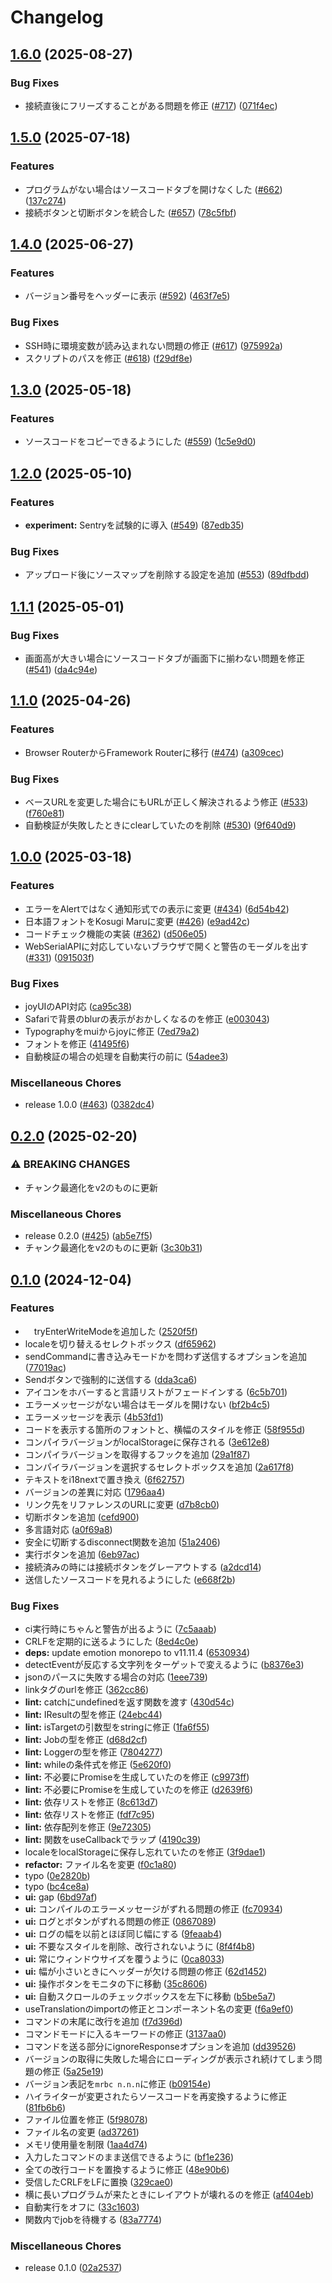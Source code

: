 # Changelog

## [1.6.0](https://github.com/poporonnet/kaniwriter/compare/v1.5.0...v1.6.0) (2025-08-27)


### Bug Fixes

* 接続直後にフリーズすることがある問題を修正 ([#717](https://github.com/poporonnet/kaniwriter/issues/717)) ([071f4ec](https://github.com/poporonnet/kaniwriter/commit/071f4ec48748def28b6946fc8793b4731998d0ae))

## [1.5.0](https://github.com/poporonnet/kaniwriter/compare/v1.4.0...v1.5.0) (2025-07-18)


### Features

* プログラムがない場合はソースコードタブを開けなくした ([#662](https://github.com/poporonnet/kaniwriter/issues/662)) ([137c274](https://github.com/poporonnet/kaniwriter/commit/137c27415d7d9fd8864ab4c077874615b0310d31))
* 接続ボタンと切断ボタンを統合した ([#657](https://github.com/poporonnet/kaniwriter/issues/657)) ([78c5fbf](https://github.com/poporonnet/kaniwriter/commit/78c5fbfed10c9fdcd24c4bc03213f6b6012c7754))

## [1.4.0](https://github.com/poporonnet/kaniwriter/compare/v1.3.0...v1.4.0) (2025-06-27)


### Features

* バージョン番号をヘッダーに表示 ([#592](https://github.com/poporonnet/kaniwriter/issues/592)) ([463f7e5](https://github.com/poporonnet/kaniwriter/commit/463f7e5c08364daa996141707c75959e0f26bbf2))


### Bug Fixes

* SSH時に環境変数が読み込まれない問題の修正 ([#617](https://github.com/poporonnet/kaniwriter/issues/617)) ([975992a](https://github.com/poporonnet/kaniwriter/commit/975992a2a5d1e7306b8d18d9cd8bbf98de9ab692))
* スクリプトのパスを修正 ([#618](https://github.com/poporonnet/kaniwriter/issues/618)) ([f29df8e](https://github.com/poporonnet/kaniwriter/commit/f29df8e3eab791b7cfc8d30fb19f317cf9d97062))

## [1.3.0](https://github.com/poporonnet/kaniwriter/compare/v1.2.0...v1.3.0) (2025-05-18)


### Features

* ソースコードをコピーできるようにした ([#559](https://github.com/poporonnet/kaniwriter/issues/559)) ([1c5e9d0](https://github.com/poporonnet/kaniwriter/commit/1c5e9d04df2b09e5a73d74c8f102e6e77164d916))

## [1.2.0](https://github.com/poporonnet/kaniwriter/compare/v1.1.1...v1.2.0) (2025-05-10)


### Features

* **experiment:** Sentryを試験的に導入 ([#549](https://github.com/poporonnet/kaniwriter/issues/549)) ([87edb35](https://github.com/poporonnet/kaniwriter/commit/87edb351155626ae01bda427cf3da6074a7dab47))


### Bug Fixes

* アップロード後にソースマップを削除する設定を追加 ([#553](https://github.com/poporonnet/kaniwriter/issues/553)) ([89dfbdd](https://github.com/poporonnet/kaniwriter/commit/89dfbddd0f3b008684966910d767fd8ff0635a6d))

## [1.1.1](https://github.com/poporonnet/kaniwriter/compare/v1.1.0...v1.1.1) (2025-05-01)


### Bug Fixes

* 画面高が大きい場合にソースコードタブが画面下に揃わない問題を修正 ([#541](https://github.com/poporonnet/kaniwriter/issues/541)) ([da4c94e](https://github.com/poporonnet/kaniwriter/commit/da4c94e208e7ed5beffce30aa343d4d7eadc4b38))

## [1.1.0](https://github.com/poporonnet/kaniwriter/compare/v1.0.0...v1.1.0) (2025-04-26)


### Features

* Browser RouterからFramework Routerに移行 ([#474](https://github.com/poporonnet/kaniwriter/issues/474)) ([a309cec](https://github.com/poporonnet/kaniwriter/commit/a309ceccb69ecee4fd86869115bd8465876d4092))


### Bug Fixes

* ベースURLを変更した場合にもURLが正しく解決されるよう修正 ([#533](https://github.com/poporonnet/kaniwriter/issues/533)) ([f760e81](https://github.com/poporonnet/kaniwriter/commit/f760e812dfcc32811ebf4dde6100279391c6d077))
* 自動検証が失敗したときにclearしていたのを削除 ([#530](https://github.com/poporonnet/kaniwriter/issues/530)) ([9f640d9](https://github.com/poporonnet/kaniwriter/commit/9f640d9f70a3483fb724a4390013ff96d215f7f8))

## [1.0.0](https://github.com/poporonnet/kaniwriter/compare/v0.2.0...v1.0.0) (2025-03-18)


### Features

* エラーをAlertではなく通知形式での表示に変更 ([#434](https://github.com/poporonnet/kaniwriter/issues/434)) ([6d54b42](https://github.com/poporonnet/kaniwriter/commit/6d54b4202cc1ab3b785692237badf4c0ff98f828))
* 日本語フォントをKosugi Maruに変更 ([#426](https://github.com/poporonnet/kaniwriter/issues/426)) ([e9ad42c](https://github.com/poporonnet/kaniwriter/commit/e9ad42ce6a264a742608d73f37a5fcf7c505f95d))
* コードチェック機能の実装 ([#362](https://github.com/poporonnet/kaniwriter/pull/362)) ([d506e05](https://github.com/poporonnet/kaniwriter/commit/d506e05a1e59d7e2903b836a62156351a51d3fcd))
* WebSerialAPIに対応していないブラウザで開くと警告のモーダルを出す ([#331](https://github.com/poporonnet/kaniwriter/pull/331)) ([091503f](https://github.com/poporonnet/kaniwriter/commit/091503fdc8bdfd6e8fa549601054a8d9cad8a11c))


### Bug Fixes

* joyUIのAPI対応 ([ca95c38](https://github.com/poporonnet/kaniwriter/commit/ca95c383d66678139cfe57745197ad3edc385dfe))
* Safariで背景のblurの表示がおかしくなるのを修正 ([e003043](https://github.com/poporonnet/kaniwriter/commit/e00304316b2493112555566d473e28476e183bae))
* Typographyをmuiからjoyに修正 ([7ed79a2](https://github.com/poporonnet/kaniwriter/commit/7ed79a28324e112d74fc1e7e4c782f8916b8a103))
* フォントを修正 ([41495f6](https://github.com/poporonnet/kaniwriter/commit/41495f6f0aff991303aa1474b30945f35546b974))
* 自動検証の場合の処理を自動実行の前に ([54adee3](https://github.com/poporonnet/kaniwriter/commit/54adee38c2283491aa4857f045575b766cfbc838))


### Miscellaneous Chores

* release 1.0.0 ([#463](https://github.com/poporonnet/kaniwriter/issues/463)) ([0382dc4](https://github.com/poporonnet/kaniwriter/commit/0382dc44c26ca0850c342460259ef8c00376cf33))

## [0.2.0](https://github.com/poporonnet/kaniwriter/compare/v0.1.0...v0.2.0) (2025-02-20)


### ⚠ BREAKING CHANGES

* チャンク最適化をv2のものに更新

### Miscellaneous Chores

* release 0.2.0 ([#425](https://github.com/poporonnet/kaniwriter/issues/425)) ([ab5e7f5](https://github.com/poporonnet/kaniwriter/commit/ab5e7f5a4f8294f1be8f12a1c1a03a17c32c1ed5))
* チャンク最適化をv2のものに更新 ([3c30b31](https://github.com/poporonnet/kaniwriter/commit/3c30b31b0bb34c8254cae133450df5a0ac80e3a2))

## [0.1.0](https://github.com/poporonnet/kaniwriter/compare/v0.1.0...v0.1.0) (2024-12-04)


### Features

* 　tryEnterWriteModeを追加した ([2520f5f](https://github.com/poporonnet/kaniwriter/commit/2520f5fbcfd88b37ccc17eb4e8c47ccbda74ec56))
* localeを切り替えるセレクトボックス ([df65962](https://github.com/poporonnet/kaniwriter/commit/df659625af91207ee942305f4dbc5fdb607d593b))
* sendCommandに書き込みモードかを問わず送信するオプションを追加 ([77019ac](https://github.com/poporonnet/kaniwriter/commit/77019ac86527d5f3845ceabfcef04ffa2f78e7f5))
* Sendボタンで強制的に送信する ([dda3ca6](https://github.com/poporonnet/kaniwriter/commit/dda3ca6c4d504e111c1fb0ecee4a62bf9c155cb3))
* アイコンをホバーすると言語リストがフェードインする ([6c5b701](https://github.com/poporonnet/kaniwriter/commit/6c5b701678ac3c85f59f70dda49ff30b4a5540cd))
* エラーメッセージがない場合はモーダルを開けない ([bf2b4c5](https://github.com/poporonnet/kaniwriter/commit/bf2b4c5020ecbf9cb17bc11834a7af3cd086f5d5))
* エラーメッセージを表示 ([4b53fd1](https://github.com/poporonnet/kaniwriter/commit/4b53fd1a086ea9432c9be9f055ae5db8c2980e21))
* コードを表示する箇所のフォントと、横幅のスタイルを修正 ([58f955d](https://github.com/poporonnet/kaniwriter/commit/58f955dd4f01b6b713ed10f2fa7403ce48c790aa))
* コンパイラバージョンがlocalStorageに保存される ([3e612e8](https://github.com/poporonnet/kaniwriter/commit/3e612e8d3f494259060516d73f6727e243bd7865))
* コンパイラバージョンを取得するフックを追加 ([29a1f87](https://github.com/poporonnet/kaniwriter/commit/29a1f87d38f35418172cf348d2867b4be3f34ff7))
* コンパイラバージョンを選択するセレクトボックスを追加 ([2a617f8](https://github.com/poporonnet/kaniwriter/commit/2a617f8dea42f37321474b62e0d9d42404fe3342))
* テキストをi18nextで置き換え ([6f62757](https://github.com/poporonnet/kaniwriter/commit/6f6275701c97469131d06dcbaa70b49abe44a7bd))
* バージョンの差異に対応 ([1796aa4](https://github.com/poporonnet/kaniwriter/commit/1796aa4367bdb0ae72a82b106eb5b537e2408f0a))
* リンク先をリファレンスのURLに変更 ([d7b8cb0](https://github.com/poporonnet/kaniwriter/commit/d7b8cb04d488e3f8591220f7646bbab56b63ee31))
* 切断ボタンを追加 ([cefd900](https://github.com/poporonnet/kaniwriter/commit/cefd9006ee2a1c72a79a7e7883b1cdf51f636cc8))
* 多言語対応 ([a0f69a8](https://github.com/poporonnet/kaniwriter/commit/a0f69a82ae672c6e88280c7a59140588e84439d5))
* 安全に切断するdisconnect関数を追加 ([51a2406](https://github.com/poporonnet/kaniwriter/commit/51a24065e88871ece266402265d529c6378b8a23))
* 実行ボタンを追加 ([6eb97ac](https://github.com/poporonnet/kaniwriter/commit/6eb97aceaa12bc7dbb4e7023b0461c7c5a833786))
* 接続済みの時には接続ボタンをグレーアウトする ([a2dcd14](https://github.com/poporonnet/kaniwriter/commit/a2dcd14f8be5afeb728f957d1ad923b201236529))
* 送信したソースコードを見れるようにした ([e668f2b](https://github.com/poporonnet/kaniwriter/commit/e668f2b0d1db14534e703e71d19c65fa3bb851f4))


### Bug Fixes

* ci実行時にちゃんと警告が出るように ([7c5aaab](https://github.com/poporonnet/kaniwriter/commit/7c5aaabb81978cd068817ba9a32e865ad6f31564))
* CRLFを定期的に送るようにした ([8ed4c0e](https://github.com/poporonnet/kaniwriter/commit/8ed4c0ea6bf61709fe61e483a1f5956bd650db7b))
* **deps:** update emotion monorepo to v11.11.4 ([6530934](https://github.com/poporonnet/kaniwriter/commit/6530934a95dfba8838565b8e9a94f28acc4fb5a4))
* detectEventが反応する文字列をターゲットで変えるように ([b8376e3](https://github.com/poporonnet/kaniwriter/commit/b8376e37f6d25a326416734f333092dbd93f8cbe))
* jsonのパースに失敗する場合の対応 ([1eee739](https://github.com/poporonnet/kaniwriter/commit/1eee739a0b84019adad81776095a225256448920))
* linkタグのurlを修正 ([362cc86](https://github.com/poporonnet/kaniwriter/commit/362cc86db2cfa3de7a0e234eaff855d73bb6cd34))
* **lint:** catchにundefinedを返す関数を渡す ([430d54c](https://github.com/poporonnet/kaniwriter/commit/430d54cd39003f914b2aa633eabc5edf0e479277))
* **lint:** IResultの型を修正 ([24ebc44](https://github.com/poporonnet/kaniwriter/commit/24ebc4455c7741c60108dde5732befacdcedcd2a))
* **lint:** isTargetの引数型をstringに修正 ([1fa6f55](https://github.com/poporonnet/kaniwriter/commit/1fa6f5536da2a36816ae691b4fbaec27ff4d05fe))
* **lint:** Jobの型を修正 ([d68d2cf](https://github.com/poporonnet/kaniwriter/commit/d68d2cf5da252ea886bc2db4d5f06af3227596cf))
* **lint:** Loggerの型を修正 ([7804277](https://github.com/poporonnet/kaniwriter/commit/780427761f94f6cef481e80029b90ee08f6dc549))
* **lint:** whileの条件式を修正 ([5e620f0](https://github.com/poporonnet/kaniwriter/commit/5e620f00f99d56b705b79892085f83303043f5d2))
* **lint:** 不必要にPromiseを生成していたのを修正 ([c9973ff](https://github.com/poporonnet/kaniwriter/commit/c9973ff72255ba720a5ba19a72d5be0d927a1ef8))
* **lint:** 不必要にPromiseを生成していたのを修正 ([d2639f6](https://github.com/poporonnet/kaniwriter/commit/d2639f6ae6071ee3b475275f9de2adb925e85c50))
* **lint:** 依存リストを修正 ([8c613d7](https://github.com/poporonnet/kaniwriter/commit/8c613d77b092eaff0baf0a787b17d8885c1c198d))
* **lint:** 依存リストを修正 ([fdf7c95](https://github.com/poporonnet/kaniwriter/commit/fdf7c95bc368172e2102713f2ea56be0c30a9a77))
* **lint:** 依存配列を修正 ([9e72305](https://github.com/poporonnet/kaniwriter/commit/9e72305cab436d71a6adb92ebfde62eb8c4004bb))
* **lint:** 関数をuseCallbackでラップ ([4190c39](https://github.com/poporonnet/kaniwriter/commit/4190c39f8373272ea5fef8924618d4744462145d))
* localeをlocalStorageに保存し忘れていたのを修正 ([3f9dae1](https://github.com/poporonnet/kaniwriter/commit/3f9dae1b1533cbb31a24984f2bd1866c6b801264))
* **refactor:** ファイル名を変更 ([f0c1a80](https://github.com/poporonnet/kaniwriter/commit/f0c1a801a1e4ad6532d297b097bc4754db93173b))
* typo ([0e2820b](https://github.com/poporonnet/kaniwriter/commit/0e2820b3ba7c154653b8e823609a5eb78670241a))
* typo ([bc4ce8a](https://github.com/poporonnet/kaniwriter/commit/bc4ce8a729b5f20018a1d1ddf816e2b52e1b6764))
* **ui:** gap ([6bd97af](https://github.com/poporonnet/kaniwriter/commit/6bd97aff9e0d6bc57554149713cb278b2ac5ff2c))
* **ui:** コンパイルのエラーメッセージがずれる問題の修正 ([fc70934](https://github.com/poporonnet/kaniwriter/commit/fc709346c20aff0c644682d087ca7c643824f23b))
* **ui:** ログとボタンがずれる問題の修正 ([0867089](https://github.com/poporonnet/kaniwriter/commit/0867089e4f98435f4eb197f294a3c75521ba84d9))
* **ui:** ログの幅を以前とほぼ同じ幅にする ([9feaab4](https://github.com/poporonnet/kaniwriter/commit/9feaab4fbf84875e12525d850ca9ac45958666fb))
* **ui:** 不要なスタイルを削除、改行されないように ([8f4f4b8](https://github.com/poporonnet/kaniwriter/commit/8f4f4b823e9bcbe7317505c85baedbac1af0a32e))
* **ui:** 常にウィンドウサイズを覆うように ([0ca8033](https://github.com/poporonnet/kaniwriter/commit/0ca8033e79d910f736a9a83ed87a6317fcb23124))
* **ui:** 幅が小さいときにヘッダーが欠ける問題の修正 ([62d1452](https://github.com/poporonnet/kaniwriter/commit/62d1452a6834f708cd4c3c9a3a0062b9905b9ee6))
* **ui:** 操作ボタンをモニタの下に移動 ([35c8606](https://github.com/poporonnet/kaniwriter/commit/35c8606246631b7c3ebf40d5b08e09e13078a3ca))
* **ui:** 自動スクロールのチェックボックスを左下に移動 ([b5be5a7](https://github.com/poporonnet/kaniwriter/commit/b5be5a78ac5b5ff6f256888e605f0eedc4416917))
* useTranslationのimportの修正とコンポーネント名の変更 ([f6a9ef0](https://github.com/poporonnet/kaniwriter/commit/f6a9ef0eea7e7466314af618e43e61cd1130dd62))
* コマンドの末尾に改行を追加 ([f7d396d](https://github.com/poporonnet/kaniwriter/commit/f7d396d88577a311442584a9764cacf23d028031))
* コマンドモードに入るキーワードの修正 ([3137aa0](https://github.com/poporonnet/kaniwriter/commit/3137aa0594be2d3923917b74f21e62ec6ee9e51a))
* コマンドを送る部分にignoreResponseオプションを追加 ([dd39526](https://github.com/poporonnet/kaniwriter/commit/dd39526c11ecf64ec40299e4b25ebeee05fdf064))
* バージョンの取得に失敗した場合にローディングが表示され続けてしまう問題の修正 ([5a25e19](https://github.com/poporonnet/kaniwriter/commit/5a25e1965736451de27eef4da777680cd6dcff15))
* バージョン表記を`mrbc n.n.n`に修正 ([b09154e](https://github.com/poporonnet/kaniwriter/commit/b09154e315c20ea3de29d908c40e6d38fdd75641))
* ハイライターが変更されたらソースコードを再変換するように修正 ([81fb6b6](https://github.com/poporonnet/kaniwriter/commit/81fb6b6836a67de75b05d631b867977d94b0cb45))
* ファイル位置を修正 ([5f98078](https://github.com/poporonnet/kaniwriter/commit/5f98078b353572206bb286a959d6ccb935b0198c))
* ファイル名の変更 ([ad37261](https://github.com/poporonnet/kaniwriter/commit/ad372614f6c157cef060c90de09ecc25a12dec9f))
* メモリ使用量を制限 ([1aa4d74](https://github.com/poporonnet/kaniwriter/commit/1aa4d74bd6227bffe9f3c138cb930d13e3427a2f))
* 入力したコマンドのまま送信できるように ([bf1e236](https://github.com/poporonnet/kaniwriter/commit/bf1e236aa5fd8cdd1fdadad3c4ddbe0f9c8735b1))
* 全ての改行コードを置換するように修正 ([48e90b6](https://github.com/poporonnet/kaniwriter/commit/48e90b6ca30a271b1fd45cb1abb9df3db27db6d5))
* 受信したCRLFをLFに置換 ([329cae0](https://github.com/poporonnet/kaniwriter/commit/329cae0cfd10a7d49bf794221dfef939a09a244e))
* 横に長いプログラムが来たときにレイアウトが壊れるのを修正 ([af404eb](https://github.com/poporonnet/kaniwriter/commit/af404eb35c9876c2f816cd78ad862bc0a4ca8825))
* 自動実行をオフに ([33c1603](https://github.com/poporonnet/kaniwriter/commit/33c1603ef180eda0fc5fddce78292f76e7ed94f6))
* 関数内でjobを待機する ([83a7774](https://github.com/poporonnet/kaniwriter/commit/83a7774c739e056bcd88392e8cb58149ff312f09))


### Miscellaneous Chores

* release 0.1.0 ([02a2537](https://github.com/poporonnet/kaniwriter/commit/02a25376e2150718e6d28ed6234ddda571eb7943))
